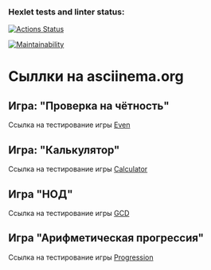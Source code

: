 ### Hexlet tests and linter status:
[![Actions Status](https://github.com/AlexSorb/java-project-61/actions/workflows/hexlet-check.yml/badge.svg)](https://github.com/AlexSorb/java-project-61/actions)

[![Maintainability](https://api.codeclimate.com/v1/badges/cc8370b62c189c3a2174/maintainability)](https://codeclimate.com/github/AlexSorb/java-project-61/maintainability)


# Сыллки на asciinema.org

## Игра: "Проверка на чётность"
Ссылка на тестирование игры [Even](https://asciinema.org/a/feHL24OCb8biy3Rr4uNoKOFwz)

## Игра: "Калькулятор"
Ссылка на тестирование игры [Calculator](https://asciinema.org/a/waxfZ5e291S4DW0VTP9ThFIUm)

## Игра "НОД"
Ссылка на тестирование игры [GCD](https://asciinema.org/a/iDqYlivdnvuQMjdwUd7w16TLz)

## Игра "Арифметическая прогрессия"
Ссылка на тестирование игры [Progression](https://asciinema.org/a/AkIg1rpulTKCQ4hyDpWvJ1jRD)

